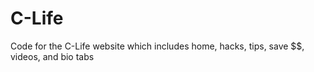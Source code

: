 # C-Life
Code for the C-Life website which includes home, hacks, tips, save $$, videos, and bio tabs

